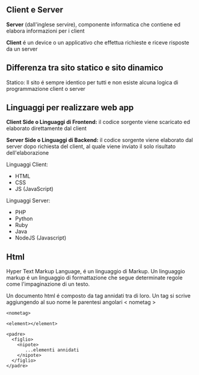 ## Client e Server

**Server** (dall'inglese servire), componente informatica che contiene ed elabora informazioni per i client

**Client** é un device o un applicativo che effettua richieste e riceve risposte da un server


## Differenza tra sito statico e sito dinamico

Statico: Il sito é sempre identico per tutti e non esiste alcuna logica di programmazione client o server

## Linguaggi per realizzare web app

**Client Side o Linguaggi di Frontend:** il codice sorgente viene scaricato ed elaborato direttamente dal client

**Server Side o Linguaggi di Backend:** il codice sorgente viene elaborato dal server dopo richiesta del client, al quale viene inviato il solo risultato dell'elaborazione

Linguaggi Client:

- HTML
- CSS
- JS (JavaScript)

Linguaggi Server:

- PHP
- Python
- Ruby
- Java
- NodeJS (Javascript)

## Html

Hyper Text Markup Language, é un linguaggio di Markup. Un linguaggio markup é un linguaggio di formattazione che segue determinate regole come l'impaginazione di un testo.

Un documento html é composto da tag annidati tra di loro.
Un tag si scrive aggiungendo al suo nome le parentesi angolari < nometag >

```
<nometag>

<element></element>

<padre>
  <figlio>
    <nipote>
       ...elementi annidati
    </nipote>
  </figlio>
</padre>
```
